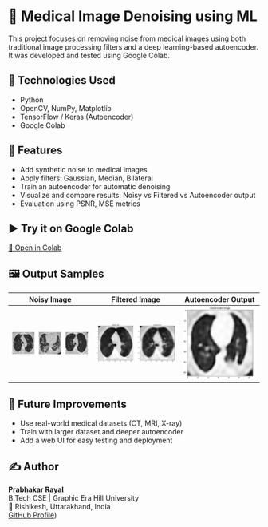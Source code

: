 # 🧠 Medical Image Denoising using ML

This project focuses on removing noise from medical images using both traditional image processing filters and a deep learning-based autoencoder. It was developed and tested using Google Colab.

## 🔧 Technologies Used
- Python  
- OpenCV, NumPy, Matplotlib  
- TensorFlow / Keras (Autoencoder)  
- Google Colab

## 📌 Features
- Add synthetic noise to medical images  
- Apply filters: Gaussian, Median, Bilateral  
- Train an autoencoder for automatic denoising  
- Visualize and compare results: Noisy vs Filtered vs Autoencoder output  
- Evaluation using PSNR, MSE metrics

## ▶️ Try it on Google Colab  
[🔗 Open in Colab](https://colab.research.google.com/drive/1VRdddGy5Gga68sWWc3kSNrMXTX2zgS0x?usp=sharing)

## 🖼️ Output Samples


| Noisy Image | Filtered Image | Autoencoder Output |
|-------------|----------------|---------------------|
| ![Noisy](noised_image.png) | ![Filtered](filtered_image.png) | ![Denoised]( autoencoded_image.png) |

## 🚀 Future Improvements
- Use real-world medical datasets (CT, MRI, X-ray)  
- Train with larger dataset and deeper autoencoder  
- Add a web UI for easy testing and deployment

## ✍️ Author
**Prabhakar Rayal**  
B.Tech CSE | Graphic Era Hill University  
📍 Rishikesh, Uttarakhand, India  
[GitHub Profile](https://github.com/Prabhakarrayal))
